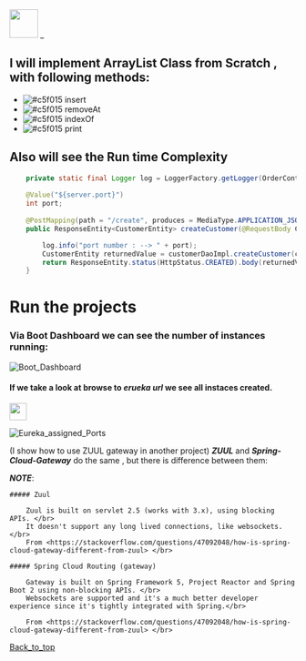 <img src="https://img.shields.io/badge/-%20Array Data Structure%20-brightgreen" height=50px>
_

## I will implement ArrayList Class from Scratch , with following methods:

- ![#c5f015](https://via.placeholder.com/10/c5f015/000000?text=+) insert
- ![#c5f015](https://via.placeholder.com/10/c5f015/000000?text=+) removeAt
- ![#c5f015](https://via.placeholder.com/10/c5f015/000000?text=+) indexOf
- ![#c5f015](https://via.placeholder.com/10/c5f015/000000?text=+) print 

## Also will see the Run time Complexity


```java
	private static final Logger log = LoggerFactory.getLogger(OrderController.class);
	
	@Value("${server.port}")
	int port;
	
	@PostMapping(path = "/create", produces = MediaType.APPLICATION_JSON_VALUE, consumes = MediaType.APPLICATION_JSON_VALUE)
	public ResponseEntity<CustomerEntity> createCustomer(@RequestBody CustomerEntity customerEntity) {

		log.info("port number : --> " + port);
		CustomerEntity returnedValue = customerDaoImpl.createCustomer(customerEntity);
		return ResponseEntity.status(HttpStatus.CREATED).body(returnedValue);
	}
```

# Run the projects
### Via Boot Dashboard we can see the number of instances running:

![Boot_Dashboard](https://user-images.githubusercontent.com/36256986/148125783-4f1e40e1-4d95-49ce-aeda-4c390785225c.PNG)

#### If we take a look at browse to **_erueka url_** we see all instaces created.

<img src="https://img.shields.io/badge/we%20can%20see%20that%20port%20number%20is%20-shown-brightgreen" height="30" />


![Eureka_assigned_Ports](https://user-images.githubusercontent.com/36256986/148130279-c8423d76-9775-4cc9-b38e-b6797e265596.PNG)


(I show how to use ZUUL gateway in another project)
**_ZUUL_** and **_Spring-Cloud-Gateway_** do the same , but there is difference between them:

**_NOTE_**:

	##### Zuul

		Zuul is built on servlet 2.5 (works with 3.x), using blocking APIs. </br>
		It doesn't support any long lived connections, like websockets.</br>
		From <https://stackoverflow.com/questions/47092048/how-is-spring-cloud-gateway-different-from-zuul> </br>

	##### Spring Cloud Routing (gateway) 

		Gateway is built on Spring Framework 5, Project Reactor and Spring Boot 2 using non-blocking APIs. </br>
		Websockets are supported and it's a much better developer experience since it's tightly integrated with Spring.</br>

		From <https://stackoverflow.com/questions/47092048/how-is-spring-cloud-gateway-different-from-zuul> </br>



[Back_to_top](#_)

```java

```
